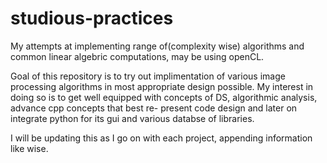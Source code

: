 # studious-practices
My attempts at implementing range of(complexity wise) algorithms and  common linear algebric computations, may be using openCL.

Goal of this repository is to try out implimentation of various image processing algorithms in most appropriate design possible.
My interest in doing so is to get well equipped with concepts of DS, algorithmic analysis, advance cpp concepts that best re-
present code design and later on integrate python for its gui and various databse of libraries.

I will be updating this as I go on with each project, appending information like wise.
